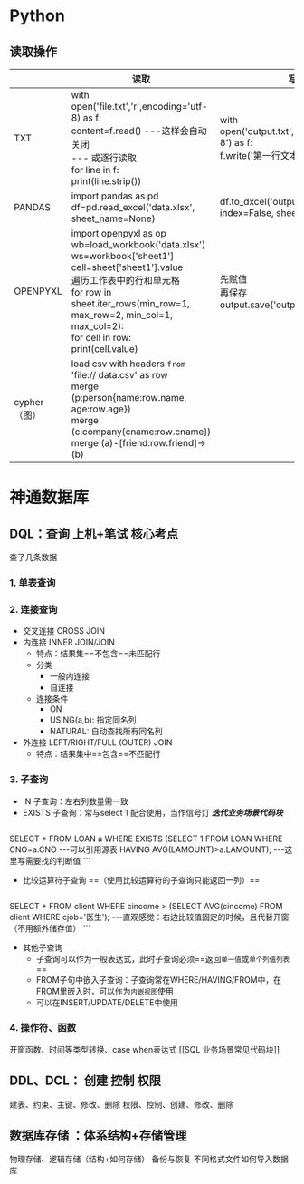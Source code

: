 # Python
## 读取操作

|           | 读取                                                                                                                                                                                                                                                | 写入                                                                        |
| --------- | ------------------------------------------------------------------------------------------------------------------------------------------------------------------------------------------------------------------------------------------------- | ------------------------------------------------------------------------- |
| TXT       | with open('file.txt','r',encoding='utf-8) as f:<br>content=f.read()    ---这样会自动关闭<br>--- 或逐行读取<br>for line in f:<br>print(line.strip())                                                                                                           | with open('output.txt','w',encoding='utf-8') as f:<br>f.write('第一行文本,\n') |
| PANDAS    | import pandas as pd<br>df=pd.read_excel('data.xlsx', sheet_name=None)                                                                                                                                                                             | df.to_dxcel('output.xlsx', index=False, sheet_name='Sheet1')              |
| OPENPYXL  | import openpyxl as op<br>wb=load_workbook('data.xlsx')<br>ws=workbook['sheet1']<br>cell=sheet['sheet1'].value<br>遍历工作表中的行和单元格<br>for row in sheet.iter_rows(min_row=1, max_row=2, min_col=1, max_col=2):<br>for cell in row:<br>print(cell.value) | 先赋值<br>再保存<br>output.save('output.xlsx')                                  |
| cypher（图） | load csv with headers `from` 'file:// data.csv' as row<br>merge (p:person{name:row.name, age:row.age})<br>merge (c:company{cname:row.cname})<br>merge (a)-[friend:row.friend]->(b)                                                                |                                                                           |




# 神通数据库
## **DQL：查询** 上机+笔试 核心考点
查了几条数据

### 1. 单表查询

### 2. 连接查询
- 交叉连接 CROSS JOIN
- 内连接 INNER JOIN/JOIN
	- 特点：结果集==不包含==未匹配行
	- 分类
		- 一般内连接
		- 自连接
	- 连接条件
		- ON
		- USING(a,b): 指定同名列
		- NATURAL: 自动查找所有同名列
- 外连接 LEFT/RIGHT/FULL (OUTER) JOIN 
	- 特点：结果集中==包含==不匹配行

### 3. 子查询
- IN 子查询：左右列数量需一致
- EXISTS 子查询：常与select 1 配合使用，当作信号灯     ***迭代业务场景代码块***
	 ```SQL
 SELECT * 
 FROM LOAN a
 WHERE EXISTS (SELECT 1 FROM LOAN 
 				WHERE CNO=a.CNO                  ---可以引用源表
 				HAVING AVG(LAMOUNT)>a.LAMOUNT);	 ---这里写需要找的判断值
 				```
		
- 比较运算符子查询 ==（使用比较运算符的子查询只能返回一列）==
	 ```SQL
 SELECT * 
 FROM client
 WHERE cincome > (SELECT AVG(cincome) FROM client 
 				WHERE cjob='医生');	 ---直观感觉：右边比较值固定的时候，且代替开窗（不用额外储存值）
 				```

- 其他子查询
	- 子查询可以作为一般表达式，此时子查询必须==返回``单一值``或``单个列值列表``==
	- FROM子句中嵌入子查询：子查询常在WHERE/HAVING/FROM中，在FROM里嵌入时，可以作为``内嵌视图``使用
	- 可以在INSERT/UPDATE/DELETE中使用

### 4. 操作符、函数
开窗函数、时间等类型转换、case when表达式
[[SQL 业务场景常见代码块]] 

## **DDL、DCL：** 创建 控制 权限
建表、约束、主键、修改、删除
权限、控制、创建、修改、删除


## **数据库存储** ：体系结构+存储管理
物理存储、逻辑存储（结构+如何存储）
备份与恢复
不同格式文件如何导入数据库

